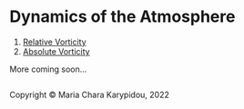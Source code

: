 # Dynamics of the Atmosphere

1) <a href="https://mariacharakarypidou.github.io/ClimateToolbox/Kinematics/RelativeVorticity.html"> Relative Vorticity </a>
2) <a href="https://mariacharakarypidou.github.io/ClimateToolbox/Kinematics/AbsoluteVorticity.html"> Absolute Vorticity </a>

More coming soon...

<footer>
<p style="float:left; width: 100%;">
Copyright © Maria Chara Karypidou, 2022
</p>
</footer>

